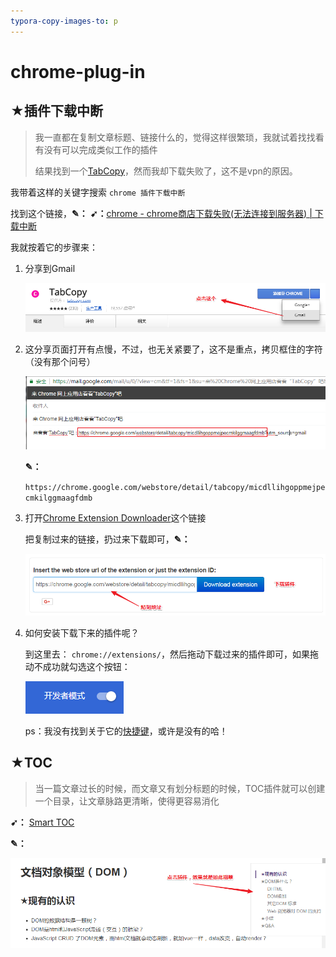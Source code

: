 ```yaml
---
typora-copy-images-to: p
---
```


# chrome-plug-in

## ★插件下载中断

> 我一直都在复制文章标题、链接什么的，觉得这样很繁琐，我就试着找找看有没有可以完成类似工作的插件
>
> 结果找到一个[TabCopy](https://chrome.google.com/webstore/search/tabcopy?utm_source=chrome-ntp-icon)，然而我却下载失败了，这不是vpn的原因。

我带着这样的关键字搜索 `chrome 插件下载中断`

找到这个链接，**✎：**
**➹：**[chrome - chrome商店下载失败(无法连接到服务器) | 下载中断](http://www.echojb.com/web-application-server/2017/04/20/355381.html)

我就按着它的步骤来：

1. 分享到Gmail

   ![1533557203774](p/1533557203774.png)

2. 这分享页面打开有点慢，不过，也无关紧要了，这不是重点，拷贝框住的字符（没有那个问号）

   ![1533556629766](p/1533556629766.png)

   **✎：**

   `https://chrome.google.com/webstore/detail/tabcopy/micdllihgoppmejpecmkilggmaagfdmb`

3. 打开[Chrome Extension Downloader](https://chrome-extension-downloader.com)这个链接

   把复制过来的链接，扔过来下载即可，**✎：**

   ![1533557644548](p/1533557644548.png)

4. 如何安装下载下来的插件呢？

   到这里去： `chrome://extensions/`，然后拖动下载过来的插件即可，如果拖动不成功就勾选这个按钮：

   ![1533558532073](p/1533558532073.png)

   ps：我没有找到关于它的[快捷键](https://support.google.com/chrome/answer/157179?hl=zh-Hans)，或许是没有的哈！

## ★TOC

> 当一篇文章过长的时候，而文章又有划分标题的时候，TOC插件就可以创建一个目录，让文章脉路更清晰，使得更容易消化 

**➹：** [Smart TOC](https://chrome.google.com/webstore/detail/smart-toc/lifgeihcfpkmmlfjbailfpfhbahhibba) 

**✎：**

![1534238318173](p/1534238318173.png)

